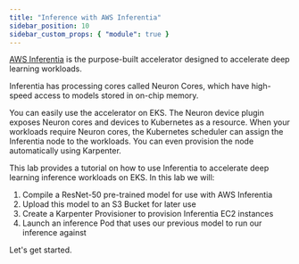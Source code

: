 ```yaml
---
title: "Inference with AWS Inferentia"
sidebar_position: 10
sidebar_custom_props: { "module": true }
---
```


[AWS Inferentia](https://aws.amazon.com/machine-learning/inferentia/?nc1=h_ls) is the purpose-built accelerator designed to accelerate deep learning workloads.

Inferentia has processing cores called Neuron Cores, which have high-speed access to models stored in on-chip memory.

You can easily use the accelerator on EKS. The Neuron device plugin exposes Neuron cores and devices to Kubernetes as a resource. When your workloads require Neuron cores, the Kubernetes scheduler can assign the Inferentia node to the workloads. You can even provision the node automatically using Karpenter.

This lab provides a tutorial on how to use Inferentia to accelerate deep learning inference workloads on EKS.
In this lab we will:

1. Compile a ResNet-50 pre-trained model for use with AWS Inferentia
2. Upload this model to an S3 Bucket for later use
3. Create a Karpenter Provisioner to provision Inferentia EC2 instances
4. Launch an inference Pod that uses our previous model to run our inference against

Let's get started.
